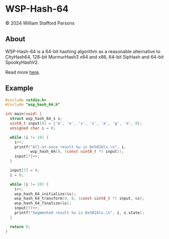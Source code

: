 # WSP-Hash-64
© 2024 William Stafford Parsons

## About
WSP-Hash-64 is a 64-bit hashing algorithm as a reasonable alternative to CityHash64, 128-bit MurmurHash3 x64 and x86, 64-bit SipHash and 64-bit SpookyHashV2.

Read more [here](https://williamstaffordparsons.github.io/wsp-hash-64/).

## Example
``` c
#include <stdio.h>
#include "wsp_hash_64.h"

int main(void) {
  struct wsp_hash_64_s s;
  uint8_t input[8] = {'m', 'e', 's', 's', 'a', 'g', 'e', 0};
  unsigned char i = 0;

  while (i != 10) {
    i++;
    printf("All-at-once result %u is 0x%016lx.\n", i,
           wsp_hash_64(8, (const uint8_t *) input));
    input[7]++;
  }

  input[7] = 0;
  i = 0;

  while (i != 10) {
    i++;
    wsp_hash_64_initialize(&s);
    wsp_hash_64_transform(0, 8, (const uint8_t *) input, &s);
    wsp_hash_64_finalize(&s);
    input[7]++;
    printf("Segmented result %u is 0x%016lx.\n", i, s.state);
  }

  return 0;
}
```
